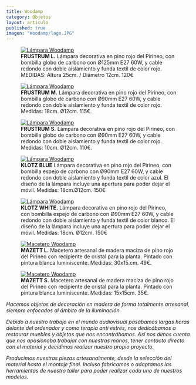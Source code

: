 ```yaml
---
title: Woodamp
category: Objetos
layout: articulo
published: true
imagen: "Woodamp/logo.JPG"
---
```


<div class="figure-group">
<figure>
	<a href="/images/Woodamp/FrustrumL.jpg"><img src="/images/Woodamp/FrustrumL.jpg" alt="Lámpara Woodamp"></a>
	<figcaption><b>FRUSTRUM L.</b>
Lámpara decorativa en pino rojo del Pirineo, con bombilla globo de carbono con Ø125mm E27 60W, y cable redondo con doble aislamiento y funda textil de color rojo.
MEDIDAS:
Altura 25cm. / Diámetro 12cm. 120€ </figcaption>
</figure>

<figure>
	<a href="/images/Woodamp/FrustrumM.jpg"><img src="/images/Woodamp/FrustrumM.jpg" alt="Lámpara Woodamp"></a>
	<figcaption><b>FRUSTRUM M.</b> 
Lámpara decorativa en pino rojo del Pirineo, con bombilla globo de carbono con Ø90mm E27 60W, y cable redondo con doble aislamiento y funda textil de color rojo. Medidas: 18cm. Ø12cm. 115€.</figcaption>
</figure>

<figure>
	<a href="/images/Woodamp/FrustrumS.jpg"><img src="/images/Woodamp/FrustrumS.jpg" alt="Lámpara Woodamp"></a>
	<figcaption><b> FRUSTRUM S.</b> 
Lámpara decorativa en pino rojo del Pirineo, con bombilla globo de carbono con Ø90mm E27 60W, y cable redondo con doble aislamiento y funda textil de color rojo. Medidas: 10cm. Ø12cm. 110€.</figcaption>
</figure>
</div>

<div class="figure-group">
<figure>
	<a href="/images/Woodamp/Klotz01Azul.jpg"><img src="/images/Woodamp/Klotz01Azul.jpg" alt="Lámpara Woodamp"></a>
	<figcaption><b>KLOTZ BLUE</b> 
Lámpara decorativa en pino rojo del Pirineo, con bombilla espejo de carbono con Ø90mm E27 60W, y cable redondo con doble aislamiento y funda textil de color azul. El diseño de la lámpara incluye una apertura para poder dejar el móvil.
Medidas: 18cm.Ø12cm. 150€</figcaption>
</figure>

<figure>
	<a href="/images/Woodamp/Klotz01Blanco.jpg"><img src="/images/Woodamp/Klotz01Blanco.jpg" alt="Lámpara Woodamp"></a>
	<figcaption><b>KLOTZ WHITE.</b> 
Lámpara decorativa en pino rojo del Pirineo, con bombilla espejo de carbono con Ø90mm E27 60W, y cable redondo con doble aislamiento y funda textil de color blanco. El diseño de la lámpara incluye una apertura para poder dejar el móvil.
Medidas: 18cm. Ø12cm. 150€</figcaption>
</figure>
</div>

<div class="figure-group">
<figure>
	<a href="/images/Woodamp/MazettL.jpg"><img src="/images/Woodamp/MazettL.jpg" alt="Macetero Woodamp"></a>
	<figcaption><b>MAZETT L.</b> 
Macetero artesanal de madera maciza de pino rojo del Pirineo con recipiente de cristal para la planta.
Pintado con pintura blanca luminiscente.
Medidas: 30x15.cm. 49€.</figcaption>
</figure>

<figure>
	<a href="/images/Woodamp/MazettS.jpg"><img src="/images/Woodamp/MazettS.jpg" alt="Macetero Woodamp"></a>
	<figcaption><b>MAZETT S.</b> 
Macetero artesanal de madera maciza de pino rojo del Pirineo con recipiente de cristal para la planta.
Pintado con pintura blanca luminiscente. Medidas: 15x15cm. 35€.</figcaption>
</figure>
</div>

_Hacemos objetos de decoración en madera de forma totalmente artesanal, siempre enfocados al ámbito de la iluminación._

_Debido a nuestro trabajo en el mundo audiovisual pasábamos largas horas delante del ordenador y como terapia anti estrés, nos dedicábamos a restaurar muebles y objetos que nos encontrábamos. Así nos dimos cuenta que nos apasionaba trabajar con nuestras manos, tener contacto directo con el material y decidimos realizar nuestro propio proyecto._

_Producimos nuestras piezas artesanalmente, desde la selección del material hasta el montaje final. Incluso fabricamos o adaptamos las herramientas de nuestro taller para poder realizar cada uno de nuestros modelos._


